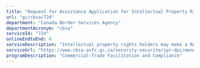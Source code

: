 ```yaml
---
title: "Request for Assistance Application for Intellectual Property Rights (IPR)"
url: "gc/cbsa/724"
department: "Canada Border Services Agency"
departmentAcronym: "cbsa"
serviceId: "724"
onlineEndtoEnd: 0
serviceDescription: "Intellectual property rights holders may make a Request for Assistance (RFA) to have the CBSA share information regarding suspected counterfeit and/or pirated goods.  Once the RFA is approved, the RFA permits the CBSA to share limited and specific information allowing the rights holder to seek legal remedy in civil court.  The RFA is valid for 2 years from approval and can be extended on request."
serviceUrl: "https://www.cbsa-asfc.gc.ca/security-securite/ipr-dpi/menu-eng.html"
programDescription: "Commercial-Trade Facilitation and Compliance"
---
```

